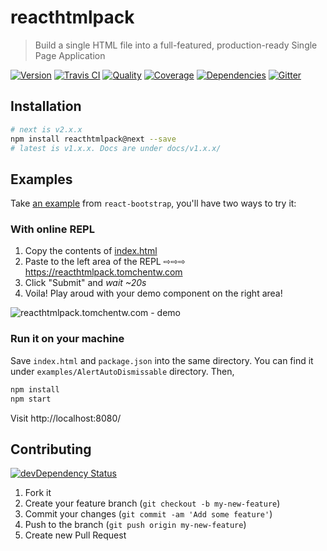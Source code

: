 # reacthtmlpack
> Build a single HTML file into a full-featured, production-ready Single Page Application

[![Version][npm-image]][npm-url] [![Travis CI][travis-image]][travis-url] [![Quality][codeclimate-image]][codeclimate-url] [![Coverage][codeclimate-coverage-image]][codeclimate-coverage-url] [![Dependencies][gemnasium-image]][gemnasium-url] [![Gitter][gitter-image]][gitter-url]


## Installation

```sh
# next is v2.x.x
npm install reacthtmlpack@next --save
# latest is v1.x.x. Docs are under docs/v1.x.x/
```


## Examples

Take [an example](https://github.com/react-bootstrap/react-bootstrap/blob/v0.28.3/docs/examples/AlertAutoDismissable.js) from `react-bootstrap`, you'll have two ways to try it:


### With online REPL

1. Copy the contents of [index.html](https://github.com/tomchentw/reacthtmlpack/blob/v2.1.6/examples/AlertAutoDismissable/index.html)
2. Paste to the left area of the REPL ⇨⇨⇨ https://reacthtmlpack.tomchentw.com
3. Click "Submit" and *wait ~20s*
4. Voila! Play aroud with your demo component on the right area!

![reacthtmlpack.tomchentw.com - demo](https://camo.githubusercontent.com/cfae1a34d39edaef79dba26fb7fdb0827ba5d59f/687474703a2f2f672e7265636f726469742e636f2f3550644d44396f5541412e676966)


### Run it on your machine

Save `index.html` and `package.json` into the same directory. You can find it under `examples/AlertAutoDismissable` directory. Then,

```sh
npm install
npm start
```

Visit http://localhost:8080/


## Contributing

[![devDependency Status][david-dm-image]][david-dm-url]

1. Fork it
2. Create your feature branch (`git checkout -b my-new-feature`)
3. Commit your changes (`git commit -am 'Add some feature'`)
4. Push to the branch (`git push origin my-new-feature`)
5. Create new Pull Request


[npm-image]: https://img.shields.io/npm/v/reacthtmlpack.svg?style=flat-square
[npm-url]: https://www.npmjs.org/package/reacthtmlpack

[travis-image]: https://img.shields.io/travis/tomchentw/reacthtmlpack.svg?style=flat-square
[travis-url]: https://travis-ci.org/tomchentw/reacthtmlpack
[codeclimate-image]: https://img.shields.io/codeclimate/github/tomchentw/reacthtmlpack.svg?style=flat-square
[codeclimate-url]: https://codeclimate.com/github/tomchentw/reacthtmlpack
[codeclimate-coverage-image]: https://img.shields.io/codeclimate/coverage/github/tomchentw/reacthtmlpack.svg?style=flat-square
[codeclimate-coverage-url]: https://codeclimate.com/github/tomchentw/reacthtmlpack
[gemnasium-image]: https://img.shields.io/gemnasium/tomchentw/reacthtmlpack.svg?style=flat-square
[gemnasium-url]: https://gemnasium.com/tomchentw/reacthtmlpack
[gitter-image]: https://badges.gitter.im/Join%20Chat.svg
[gitter-url]: https://gitter.im/tomchentw/reacthtmlpack?utm_source=badge&utm_medium=badge&utm_campaign=pr-badge&utm_content=badge
[david-dm-image]: https://img.shields.io/david/dev/tomchentw/reacthtmlpack.svg?style=flat-square
[david-dm-url]: https://david-dm.org/tomchentw/reacthtmlpack#info=devDependencies
